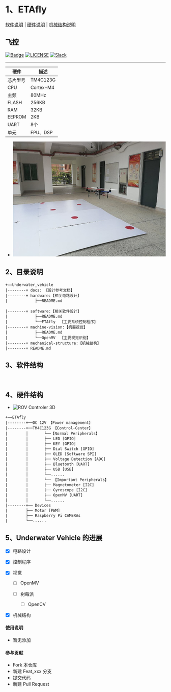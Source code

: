 # 1、ETAfly

[软件说明](./software/README.md) |
[硬件说明](./hardware/README.md) |
[机械结构说明](./graphic_model/README.md)

## 飞控
[![Badge](https://img.shields.io/badge/link-996.icu-%23FF4D5B.svg)](https://996.icu/#/en_US)
[![LICENSE](https://img.shields.io/badge/license-Anti%20996-blue.svg)](https://github.com/996icu/996.ICU/blob/master/LICENSE)
[![Slack](https://img.shields.io/badge/slack-996icu-green.svg)](https://join.slack.com/t/996icu/shared_invite/enQtNTg4MjA3MzA1MzgxLWQyYzM5M2IyZmIyMTVjMzU5NTE5MGI5Y2Y2YjgwMmJiMWMxMWMzNGU3NDJmOTdhNmRlYjJlNjk5ZWZhNWIwZGM)

---

| 硬件 | 描述 |
| -- | -- |
|芯片型号| TM4C123G |
|CPU| Cortex-M4 |
|主频| 80MHz |
|FLASH| 256KB |
|RAM|  32KB |
|EEPROM|  2KB |
|UART|  8个 |
|单元| FPU、DSP |


- ![构建图](../docs/测试记录/2019.5.29.jpg)




## 2、目录说明
```
+——Underwater_vehicle
|--------+ docs: 【设计参考文档】
|--------+ hardware:【相关电路设计】      
|            ├──README.md

|--------+ software:【相关软件设计】
|            ├──README.md
|			 └──ETAfly  【主要系统控制程序】
|--------+ machine-vision:【机器视觉】
|            ├──README.md
|			 └──OpenMV  【主要视觉识别】
|--------+ mechanical-structure:【机械结构】
|--------+ README.md
```

## 3、软件结构
```


```

## 4、硬件结构
- ![ROV Controler 3D](https://images.gitee.com/uploads/images/2019/0527/140434_ed5fdc50_2330851.jpeg "ROV_Controler_3D Model.jpg")

```
+——ETAfly
|--------+──DC 12V 【Power management】 
|--------+──TM4C123G 【Control-Center】                  
|        │       └──【Normal Peripherals】
|        │       ├── LED [GPIO]   
|        │       ├── KEY [GPIO]  
|        │       ├── Dial Switch [GPIO]   
|        │       ├── OLED [Software SPI]       
|        │       ├── Voltage Detection [ADC]             
|        │       ├── Bluetooth [UART]       
|        │       ├── USB [USB]
|        │       └──......  
|        │       └── 【Important Peripherals】
|        │       ├── Magnetometer [I2C]
|        │       ├── Gyroscope [I2C]   
|        │       ├── OpenMV [UART]
|        │       └──...... 
|--------+── Devices
|        ├── Motor [PWM]
|        ├── Raspberry Pi CAMERAs 
|        └──...... 
```






## 5、Underwater Vehicle 的进展
- [X] 电路设计

	
- [X] 控制程序


- [X] 视觉
	- [ ] OpenMV

	- [ ] 树莓派
		- [ ] OpenCV


- [X] 机械结构






#### 使用说明

- 暂无添加

#### 参与贡献

- Fork 本仓库
- 新建 Feat_xxx 分支
- 提交代码
- 新建 Pull Request





